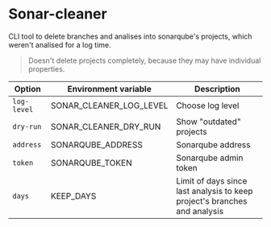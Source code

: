 # Sonar-cleaner

CLI tool to delete branches and analises into sonarqube's projects, which weren't analised for a log time.

> Doesn't delete projects completely, because they may have individual properties.


| Option      | Environment variable    | Description                                                               |
| ----------- | ----------------------- | ------------------------------------------------------------------------- |
| `log-level` | SONAR_CLEANER_LOG_LEVEL | Choose log level                                                          |
| `dry-run`   | SONAR_CLEANER_DRY_RUN   | Show "outdated" projects                                                  |
| `address`   | SONARQUBE_ADDRESS       | Sonarqube address                                                         |
| `token`     | SONARQUBE_TOKEN         | Sonarqube admin token                                                     |
| `days`      | KEEP_DAYS               | Limit of days since last analysis to keep project's branches and analysis |
